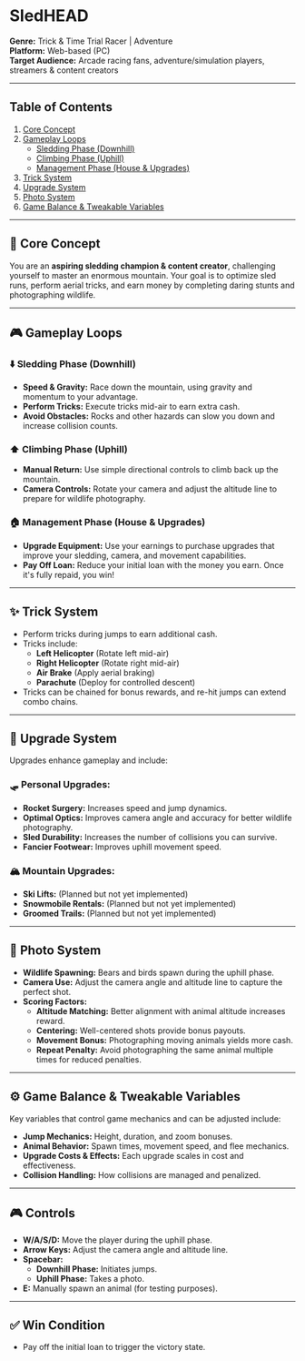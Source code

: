 # **SledHEAD**  
**Genre:** Trick & Time Trial Racer | Adventure  
**Platform:** Web-based (PC)  
**Target Audience:** Arcade racing fans, adventure/simulation players, streamers & content creators  

---

## Table of Contents  
1. [Core Concept](#core-concept)  
2. [Gameplay Loops](#gameplay-loops)  
   - [Sledding Phase (Downhill)](#sledding-phase-downhill)  
   - [Climbing Phase (Uphill)](#climbing-phase-uphill)  
   - [Management Phase (House & Upgrades)](#management-phase-house--upgrades)  
3. [Trick System](#trick-system)  
4. [Upgrade System](#upgrade-system)  
5. [Photo System](#photo-system)  
6. [Game Balance & Tweakable Variables](#game-balance--tweakable-variables)  

---

## 🎯 **Core Concept**  
You are an **aspiring sledding champion & content creator**, challenging yourself to master an enormous mountain. Your goal is to optimize sled runs, perform aerial tricks, and earn money by completing daring stunts and photographing wildlife.

---

## 🎮 **Gameplay Loops**  

### ⬇️ **Sledding Phase (Downhill)**  
- **Speed & Gravity:** Race down the mountain, using gravity and momentum to your advantage.  
- **Perform Tricks:** Execute tricks mid-air to earn extra cash.  
- **Avoid Obstacles:** Rocks and other hazards can slow you down and increase collision counts.  

### ⬆️ **Climbing Phase (Uphill)**  
- **Manual Return:** Use simple directional controls to climb back up the mountain.  
- **Camera Controls:** Rotate your camera and adjust the altitude line to prepare for wildlife photography.  

### 🏠 **Management Phase (House & Upgrades)**  
- **Upgrade Equipment:** Use your earnings to purchase upgrades that improve your sledding, camera, and movement capabilities.  
- **Pay Off Loan:** Reduce your initial loan with the money you earn. Once it's fully repaid, you win!

---

## ✨ **Trick System**  
- Perform tricks during jumps to earn additional cash.  
- Tricks include:  
  - **Left Helicopter** (Rotate left mid-air)  
  - **Right Helicopter** (Rotate right mid-air)  
  - **Air Brake** (Apply aerial braking)  
  - **Parachute** (Deploy for controlled descent)  
- Tricks can be chained for bonus rewards, and re-hit jumps can extend combo chains.  

---

## 🔧 **Upgrade System**  
Upgrades enhance gameplay and include:

### 🛷 **Personal Upgrades:**  
- **Rocket Surgery:** Increases speed and jump dynamics.  
- **Optimal Optics:** Improves camera angle and accuracy for better wildlife photography.  
- **Sled Durability:** Increases the number of collisions you can survive.  
- **Fancier Footwear:** Improves uphill movement speed.  

### 🏔️ **Mountain Upgrades:**  
- **Ski Lifts:** (Planned but not yet implemented)  
- **Snowmobile Rentals:** (Planned but not yet implemented)  
- **Groomed Trails:** (Planned but not yet implemented)  

---

## 📸 **Photo System**  
- **Wildlife Spawning:** Bears and birds spawn during the uphill phase.  
- **Camera Use:** Adjust the camera angle and altitude line to capture the perfect shot.  
- **Scoring Factors:**  
  - **Altitude Matching:** Better alignment with animal altitude increases reward.  
  - **Centering:** Well-centered shots provide bonus payouts.  
  - **Movement Bonus:** Photographing moving animals yields more cash.  
  - **Repeat Penalty:** Avoid photographing the same animal multiple times for reduced penalties.  

---

## ⚙️ **Game Balance & Tweakable Variables**  
Key variables that control game mechanics and can be adjusted include:  
- **Jump Mechanics:** Height, duration, and zoom bonuses.  
- **Animal Behavior:** Spawn times, movement speed, and flee mechanics.  
- **Upgrade Costs & Effects:** Each upgrade scales in cost and effectiveness.  
- **Collision Handling:** How collisions are managed and penalized.  

---

## 🎮 **Controls**  
- **W/A/S/D:** Move the player during the uphill phase.  
- **Arrow Keys:** Adjust the camera angle and altitude line.  
- **Spacebar:**  
  - **Downhill Phase:** Initiates jumps.  
  - **Uphill Phase:** Takes a photo.  
- **E:** Manually spawn an animal (for testing purposes).  

---

## ✅ **Win Condition**  
- Pay off the initial loan to trigger the victory state.  
